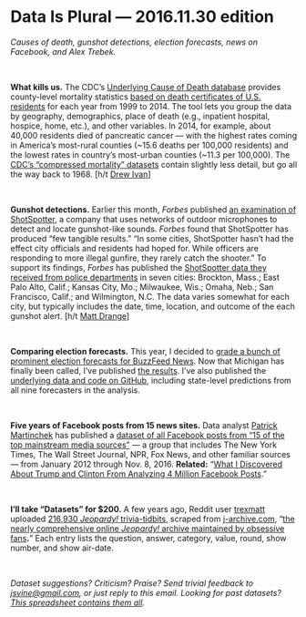 Data Is Plural — 2016.11.30 edition
===================================

*Causes of death, gunshot detections, election forecasts, news on Facebook, and Alex Trebek.*

&nbsp;

**What kills us.** The CDC’s [Underlying Cause of Death database](https://wonder.cdc.gov/ucd-icd10.html) provides county-level mortality statistics [based on death certificates of U.S. residents](https://wonder.cdc.gov/wonder/help/ucd.html) for each year from 1999 to 2014. The tool lets you group the data by geography, demographics, place of death (e.g., inpatient hospital, hospice, home, etc.), and other variables. In 2014, for example, about 40,000 residents died of pancreatic cancer — with the highest rates coming in America’s most-rural counties (~15.6 deaths per 100,000 residents) and the lowest rates in country’s most-urban counties (~11.3 per 100,000). The [CDC’s “compressed mortality” datasets](https://wonder.cdc.gov/mortSQL.html) contain slightly less detail, but go all the way back to 1968. [h/t [Drew Ivan](https://twitter.com/drewivan)]

&nbsp;

**Gunshot detections.** Earlier this month, *Forbes* published [an examination of ShotSpotter](http://www.forbes.com/sites/mattdrange/2016/11/17/shotspotter-struggles-to-prove-impact-as-silicon-valley-answer-to-gun-violence/), a company that uses networks of outdoor microphones to detect and locate gunshot-like sounds. *Forbes* found that ShotSpotter has produced “few tangible results.” “In some cities, ShotSpotter hasn’t had the effect city officials and residents had hoped for. While officers are responding to more illegal gunfire, they rarely catch the shooter.” To support its findings, *Forbes* has published the [ShotSpotter data they received from police departments](http://www.forbes.com/sites/mattdrange/2016/11/17/shotspotter-alerts-police-to-lots-of-gunfire-but-produces-few-tangible-results) in seven cities: Brockton, Mass.; East Palo Alto, Calif.; Kansas City, Mo.; Milwaukee, Wis.; Omaha, Neb.; San Francisco, Calif.; and Wilmington, N.C. The data varies somewhat for each city, but typically includes the date, time, location, and outcome of the each gunshot alert. [h/t [Matt Drange](https://twitter.com/mattdrange)]

&nbsp;

**Comparing election forecasts.** This year, I decided to [grade a bunch of prominent election forecasts for BuzzFeed News](https://www.buzzfeed.com/jsvine/grading-the-2016-election-forecasts). Now that Michigan has finally been called, I’ve published [the results](https://www.buzzfeed.com/jsvine/2016-election-forecast-grades). I’ve also published the [underlying data and code on GitHub](https://github.com/BuzzFeedNews/2016-11-grading-the-election-forecasts), including state-level predictions from all nine forecasters in the analysis.

&nbsp;

**Five years of Facebook posts from 15 news sites.** Data analyst [Patrick Martinchek](https://www.facebook.com/Patrick.Martinchek) has published a [dataset of all Facebook posts from “15 of the top mainstream media sources”](https://data.world/martinchek/2012-2016-facebook-posts) — a group that includes The New York Times, The Wall Street Journal, NPR, Fox News, and other familiar sources — from January 2012 through Nov. 8, 2016. **Related:** “[What I Discovered About Trump and Clinton From Analyzing 4 Million Facebook Posts](https://shift.newco.co/what-i-discovered-about-trump-and-clinton-from-analyzing-4-million-facebook-posts-922a4381fd2f).”

&nbsp;

**I’ll take “Datasets” for $200.** A few years ago, Reddit user [trexmatt](https://www.reddit.com/user/trexmatt/) uploaded [216,930 *Jeopardy!* trivia-tidbits](https://www.reddit.com/r/datasets/comments/1uyd0t/200000_jeopardy_questions_in_a_json_file/), scraped from [j-archive.com](http://www.j-archive.com/), “[the nearly comprehensive online *Jeopardy!* archive maintained by obsessive fans](http://www.slate.com/articles/arts/culturebox/2011/02/this_fanmaintained_episode_database_helps_contestants_prepare_for_jeopardy.html)**.**” Each entry lists the question, answer, category, value, round, show number, and show air-date.

&nbsp;

*Dataset suggestions? Criticism? Praise? Send trivial feedback to <jsvine@gmail.com>, or just reply to this email. Looking for past datasets? [This spreadsheet contains them all](https://docs.google.com/spreadsheets/d/1wZhPLMCHKJvwOkP4juclhjFgqIY8fQFMemwKL2c64vk).*